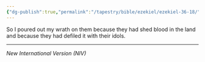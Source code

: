 ```yaml
---
{"dg-publish":true,"permalink":"/tapestry/bible/ezekiel/ezekiel-36-18/","title":"Ezekiel 36:18","tags":["bible-verse","bible-verse"],"dgHomeLink":true,"dgShowLocalGraph":true,"dgEnableSearch":true}
---
```



So I poured out my wrath on them because they had shed blood in the land and because they had defiled it with their idols.


---
*New International Version (NIV)*
